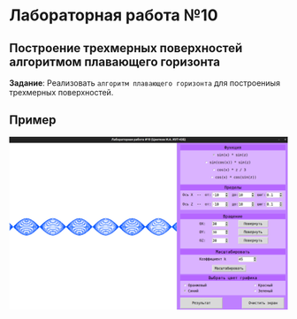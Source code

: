 # Лабораторная работа №10
## Построение трехмерных поверхностей алгоритмом плавающего горизонта

__Задание__: Реализовать `алгоритм плавающего горизонта` для построениыя трехмерных поверхностей.


## Пример

![](https://github.com/amunra2/cg-bmstu-iu7/raw/main/lab_10/img/png_1.png)
